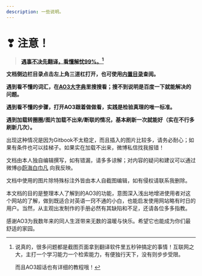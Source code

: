 ```yaml
---
description: 一些说明。
---
```


# ❣ 注意！

> ****[**遇事不决先翻译，看懂解忧99%。**](#user-content-fn-1)[^1]****

**文档侧边栏目录点击左上角三道杠打开，也可使用**[**内置目录**](mu-lu.md)**查阅。**

**遇到看不懂的词汇，在**[**AO3大字典**](ao3-da-zi-dian.md)**里搜搜看；搜不到说明是百度一下就能解决的问题。**

**遇到看不懂的步骤，打开AO3跟着做做看，实践是检验真理的唯一标准。**

**遇到加载转圈圈/图片加载不出来/断联的情况，基本刷新一次就能好（实在不行多刷新几次）。**

出现这种情况是因为Gitbook不太稳定，而且插入的图片比较多，请务必耐心；如果有条件也可以挂梯子。如果实在加载不出来，微博私信找我报错！

文档由本人独自编辑撰写，如有错漏，请多多谅解；对内容的疑问和建议可以通过微博@[蔚海白巾凡](https://weibo.com/u/6623380545) 向我反映。

文档中使用的图片除特殊标注外皆由本人自截图编辑，如有侵权请联系我删除。

本文档的目的是整理本人了解到的AO3的功能，意图深入浅出地增进使用者对这个网站的了解，做到既适合对英语一窍不通的小白，也能启发使用网站略有时日的用户。当然，从主观出发制作的手册必然有其缺陷和不足，还请各位多多指教。

感谢AO3为我数年来的同人生涯带来无数的温暖与快乐。希望它也能成为你们最舒适的家园。

[^1]: 说真的，很多问题都是截图页面拿到翻译软件里五秒钟搞定的事情！互联网之大，主打一个学习能力一个检索能力，有便独行天下，没有则步步受限。

    而且AO3超话也有详细的教程哦！
